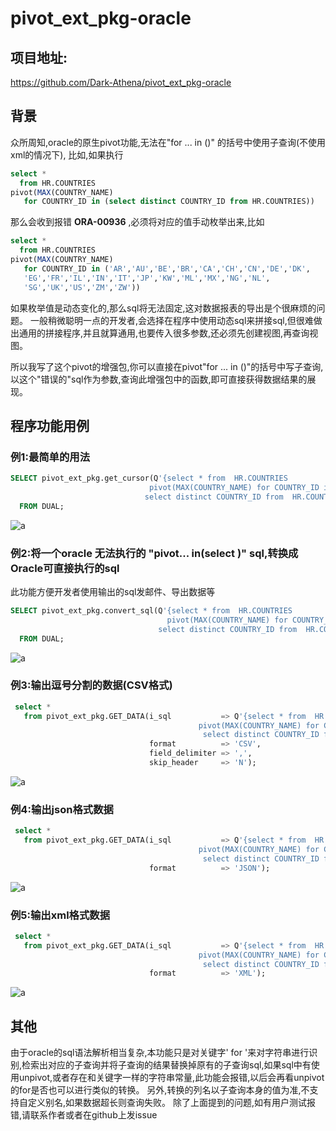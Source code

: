 # pivot_ext_pkg-oracle

## 项目地址:
https://github.com/Dark-Athena/pivot_ext_pkg-oracle

## 背景
众所周知,oracle的原生pivot功能,无法在"for ... in ()" 的括号中使用子查询(不使用xml的情况下),
比如,如果执行

```sql
select *
  from HR.COUNTRIES
pivot(MAX(COUNTRY_NAME)
   for COUNTRY_ID in (select distinct COUNTRY_ID from HR.COUNTRIES))
```

那么会收到报错 **ORA-00936** ,必须将对应的值手动枚举出来,比如

```sql
select *
  from HR.COUNTRIES
pivot(MAX(COUNTRY_NAME)
   for COUNTRY_ID in ('AR','AU','BE','BR','CA','CH','CN','DE','DK',
   'EG','FR','IL','IN','IT','JP','KW','ML','MX','NG','NL',
   'SG','UK','US','ZM','ZW'))
```

如果枚举值是动态变化的,那么sql将无法固定,这对数据报表的导出是个很麻烦的问题。
一般稍微聪明一点的开发者,会选择在程序中使用动态sql来拼接sql,但很难做出通用的拼接程序,并且就算通用,也要传入很多参数,还必须先创建视图,再查询视图。

所以我写了这个pivot的增强包,你可以直接在pivot"for ... in ()"的括号中写子查询,以这个"错误的"sql作为参数,查询此增强包中的函数,即可直接获得数据结果的展现。

## 程序功能用例
### 例1:最简单的用法

```sql
SELECT pivot_ext_pkg.get_cursor(Q'{select * from  HR.COUNTRIES
                               pivot(MAX(COUNTRY_NAME) for COUNTRY_ID in(
                              select distinct COUNTRY_ID from  HR.COUNTRIES  ))}')
  FROM DUAL;
```

![a](https://www.darkathena.top/upload/2021/12/image-abf046d9dcfc435298be70115f322f3b.png)


### 例2:将一个oracle 无法执行的 "pivot... in(select )" sql,转换成Oracle可直接执行的sql
此功能方便开发者使用输出的sql发邮件、导出数据等
```sql
SELECT pivot_ext_pkg.convert_sql(Q'{select * from  HR.COUNTRIES
                                   pivot(MAX(COUNTRY_NAME) for COUNTRY_ID in(
                                 select distinct COUNTRY_ID from  HR.COUNTRIES  ))}') a
  FROM DUAL;

```

![a](https://www.darkathena.top/upload/2021/12/image-9dce1724444c46aa9bb23f7c6888275f.png)

### 例3:输出逗号分割的数据(CSV格式)
```sql
 select *
   from pivot_ext_pkg.GET_DATA(i_sql           => Q'{select * from  HR.COUNTRIES
                                          pivot(MAX(COUNTRY_NAME) for COUNTRY_ID in(
                                           select distinct COUNTRY_ID from  HR.COUNTRIES  ))}',
                               format          => 'CSV',
                               field_delimiter => ',',
                               skip_header     => 'N');
```

![a](https://www.darkathena.top/upload/2021/12/image-d5ef7925b23b4a63bca482c2ee41d6ef.png)

### 例4:输出json格式数据
```sql
 select *
   from pivot_ext_pkg.GET_DATA(i_sql           => Q'{select * from  HR.COUNTRIES
                                          pivot(MAX(COUNTRY_NAME) for COUNTRY_ID in(
                                           select distinct COUNTRY_ID from  HR.COUNTRIES  ))}',
                               format          => 'JSON');
```

![a](https://www.darkathena.top/upload/2021/12/image-7c2909d1cf074570bb0a3b39f5d62cc4.png)

### 例5:输出xml格式数据
```sql
 select *
   from pivot_ext_pkg.GET_DATA(i_sql           => Q'{select * from  HR.COUNTRIES
                                          pivot(MAX(COUNTRY_NAME) for COUNTRY_ID in(
                                           select distinct COUNTRY_ID from  HR.COUNTRIES  ))}',
                               format          => 'XML');
```

![a](https://www.darkathena.top/upload/2021/12/image-48d52993c8814424a1810a58eb231b78.png)

## 其他
由于oracle的sql语法解析相当复杂,本功能只是对关键字' for '来对字符串进行识别,检索出对应的子查询并将子查询的结果替换掉原有的子查询sql,如果sql中有使用unpivot,或者存在和关键字一样的字符串常量,此功能会报错,以后会再看unpivot的for是否也可以进行类似的转换。
另外,转换的列名以子查询本身的值为准,不支持自定义别名,如果数据超长则查询失败。
除了上面提到的问题,如有用户测试报错,请联系作者或者在github上发issue
